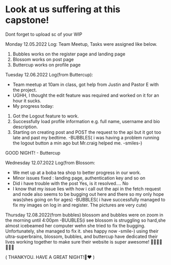 # Look at us suffering at this capstone!

Dont forget to upload sc of your WIP 

Monday 12.05.2022 Log:
Team Meetup, Tasks were assigned like below.
1. Bubbles works on the register page and landing page
2. Blossom works on post page
3. Buttercup works on profile page


Tuesday 12.06.2022 Log(from Buttercup):
- Team meetup at 10am in class, got help from Justin and Pastor E with the project.
- UGHH, I thought the edit feature was required and worked on it for an hour it sucks.
- My progress today: 
1. Got the Logout feature to work.
2. Successfully load profile information e.g. full name, username and bio description.
3. Starting on creating post and POST the request to the api but it got too late and past my bedtime.
-BUBBLES(  i was having a problem running the logout button a min ago but Mr.craig helped me. -smiles-)

GOOD NIGHT! - Buttercup

Wednesday 12.07.2022 Log(from Blossom:
- We met up at a boba tea shop to better progress in our work.
- Minor issues fixed : landing page, authentication key and so on
- Did i have trouble with the post Yes, is it resolved.... No 
- I know that my issue lies with how i call out the api in the fetch request and node also seems to be bugging out here 
and there so my only hope was(shes going on for ages)
-BUBBLES( i have successfully managed to fix my images on log in and register. The pictures are very cute)

Thursday 12.08.2022(from bubbles)
blossom and bubbles were on zoom in the morning until 4:00pm
-BUUBLES(i see blossom is struggling so hard,she almost icebeamed her computer wehn she tried to fix the bugging. Unfortunately, she managed to fix it. shes happy now -smile-)
using their ultra-superbrains, blossom, bubbles, and buttercup have dedicated their lives working together to make sure their website is super awesome!     👩🏿👩🏻👩🏻‍🦰

( THANKYOU. HAVE A GREAT NIGHT!🎉❤️ )
